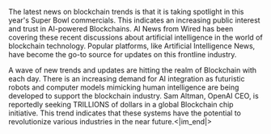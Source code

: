 The latest news on blockchain trends is that it is taking spotlight in this year's Super Bowl commercials. This indicates an increasing public interest and trust in AI-powered Blockchains. AI News from Wired has been covering these recent discussions about artificial intelligence in the world of blockchain technology. Popular platforms, like Artificial Intelligence News, have become the go-to source for updates on this frontline industry. 

A wave of new trends and updates are hitting the realm of Blockchain with each day. There is an increasing demand for AI integration as futuristic robots and computer models mimicking human intelligence are being developed to support the blockchain industry. Sam Altman, OpenAI CEO, is reportedly seeking TRILLIONS of dollars in a global Blockchain chip initiative. This trend indicates that these systems have the potential to revolutionize various industries in the near future.<|im_end|>